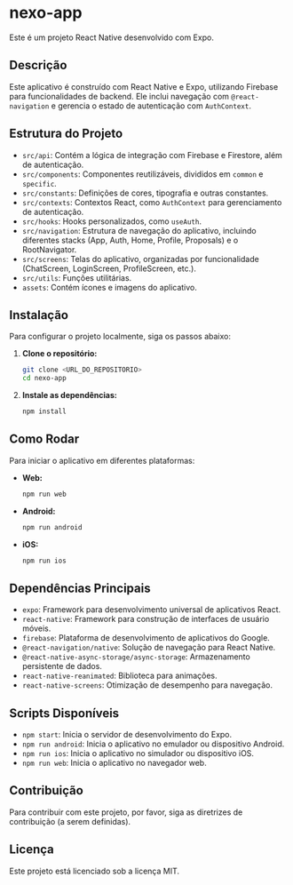 # nexo-app

Este é um projeto React Native desenvolvido com Expo.

## Descrição

Este aplicativo é construído com React Native e Expo, utilizando Firebase para funcionalidades de backend. Ele inclui navegação com `@react-navigation` e gerencia o estado de autenticação com `AuthContext`.

## Estrutura do Projeto

- `src/api`: Contém a lógica de integração com Firebase e Firestore, além de autenticação.
- `src/components`: Componentes reutilizáveis, divididos em `common` e `specific`.
- `src/constants`: Definições de cores, tipografia e outras constantes.
- `src/contexts`: Contextos React, como `AuthContext` para gerenciamento de autenticação.
- `src/hooks`: Hooks personalizados, como `useAuth`.
- `src/navigation`: Estrutura de navegação do aplicativo, incluindo diferentes stacks (App, Auth, Home, Profile, Proposals) e o RootNavigator.
- `src/screens`: Telas do aplicativo, organizadas por funcionalidade (ChatScreen, LoginScreen, ProfileScreen, etc.).
- `src/utils`: Funções utilitárias.
- `assets`: Contém ícones e imagens do aplicativo.

## Instalação

Para configurar o projeto localmente, siga os passos abaixo:

1.  **Clone o repositório:**
    ```bash
    git clone <URL_DO_REPOSITORIO>
    cd nexo-app
    ```
2.  **Instale as dependências:**
    ```bash
    npm install
    ```

## Como Rodar

Para iniciar o aplicativo em diferentes plataformas:

-   **Web:**
    ```bash
    npm run web
    ```
-   **Android:**
    ```bash
    npm run android
    ```
-   **iOS:**
    ```bash
    npm run ios
    ```

## Dependências Principais

-   `expo`: Framework para desenvolvimento universal de aplicativos React.
-   `react-native`: Framework para construção de interfaces de usuário móveis.
-   `firebase`: Plataforma de desenvolvimento de aplicativos do Google.
-   `@react-navigation/native`: Solução de navegação para React Native.
-   `@react-native-async-storage/async-storage`: Armazenamento persistente de dados.
-   `react-native-reanimated`: Biblioteca para animações.
-   `react-native-screens`: Otimização de desempenho para navegação.

## Scripts Disponíveis

-   `npm start`: Inicia o servidor de desenvolvimento do Expo.
-   `npm run android`: Inicia o aplicativo no emulador ou dispositivo Android.
-   `npm run ios`: Inicia o aplicativo no simulador ou dispositivo iOS.
-   `npm run web`: Inicia o aplicativo no navegador web.

## Contribuição

Para contribuir com este projeto, por favor, siga as diretrizes de contribuição (a serem definidas).

## Licença

Este projeto está licenciado sob a licença MIT.
